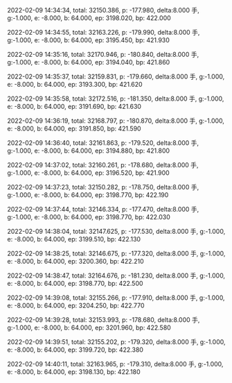 2022-02-09 14:34:34, total: 32150.386, p: -177.980, delta:8.000 手, g:-1.000, e: -8.000, b: 64.000, ep: 3198.020, bp: 422.000

2022-02-09 14:34:55, total: 32163.226, p: -179.990, delta:8.000 手, g:-1.000, e: -8.000, b: 64.000, ep: 3195.450, bp: 421.930

2022-02-09 14:35:16, total: 32170.946, p: -180.840, delta:8.000 手, g:-1.000, e: -8.000, b: 64.000, ep: 3194.040, bp: 421.860

2022-02-09 14:35:37, total: 32159.831, p: -179.660, delta:8.000 手, g:-1.000, e: -8.000, b: 64.000, ep: 3193.300, bp: 421.620

2022-02-09 14:35:58, total: 32172.516, p: -181.350, delta:8.000 手, g:-1.000, e: -8.000, b: 64.000, ep: 3191.690, bp: 421.630

2022-02-09 14:36:19, total: 32168.797, p: -180.870, delta:8.000 手, g:-1.000, e: -8.000, b: 64.000, ep: 3191.850, bp: 421.590

2022-02-09 14:36:40, total: 32161.863, p: -179.520, delta:8.000 手, g:-1.000, e: -8.000, b: 64.000, ep: 3194.880, bp: 421.800

2022-02-09 14:37:02, total: 32160.261, p: -178.680, delta:8.000 手, g:-1.000, e: -8.000, b: 64.000, ep: 3196.520, bp: 421.900

2022-02-09 14:37:23, total: 32150.282, p: -178.750, delta:8.000 手, g:-1.000, e: -8.000, b: 64.000, ep: 3198.770, bp: 422.190

2022-02-09 14:37:44, total: 32146.334, p: -177.470, delta:8.000 手, g:-1.000, e: -8.000, b: 64.000, ep: 3198.770, bp: 422.030

2022-02-09 14:38:04, total: 32147.625, p: -177.530, delta:8.000 手, g:-1.000, e: -8.000, b: 64.000, ep: 3199.510, bp: 422.130

2022-02-09 14:38:25, total: 32146.675, p: -177.320, delta:8.000 手, g:-1.000, e: -8.000, b: 64.000, ep: 3200.360, bp: 422.210

2022-02-09 14:38:47, total: 32164.676, p: -181.230, delta:8.000 手, g:-1.000, e: -8.000, b: 64.000, ep: 3198.770, bp: 422.500

2022-02-09 14:39:08, total: 32155.266, p: -177.910, delta:8.000 手, g:-1.000, e: -8.000, b: 64.000, ep: 3204.250, bp: 422.770

2022-02-09 14:39:28, total: 32153.993, p: -178.680, delta:8.000 手, g:-1.000, e: -8.000, b: 64.000, ep: 3201.960, bp: 422.580

2022-02-09 14:39:51, total: 32155.202, p: -179.320, delta:8.000 手, g:-1.000, e: -8.000, b: 64.000, ep: 3199.720, bp: 422.380

2022-02-09 14:40:11, total: 32163.965, p: -179.310, delta:8.000 手, g:-1.000, e: -8.000, b: 64.000, ep: 3198.130, bp: 422.180